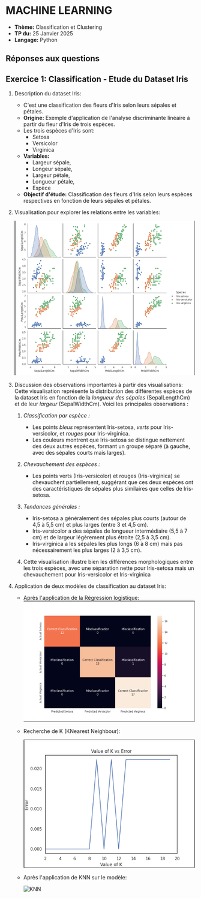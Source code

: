 # MACHINE LEARNING

- **Thème:** Classification et Clustering
- **TP du:** 25 Janvier 2025
- **Langage:** Python

## Réponses aux questions

## Exercice 1: Classification - Etude du Dataset Iris

1. Description du dataset Iris: 
   - C'est une classification des fleurs d'Iris selon leurs sépales et pétales.
   - **Origine:** Exemple d'application de l'analyse discriminante linéaire à partir du fleur d'Iris de trois espèces. 
   - Les trois espèces d'Iris sont:
     - Setosa
     - Versicolor
     - Virginica
   - **Variables:** 
     - Largeur sépale, 
     - Longeur sépale, 
     - Largeur pétale, 
     - Longueur pétale, 
     - Espèce
   - **Objectif d'étude:** Classification des fleurs d'Iris selon leurs espèces respectives en fonction de leurs sépales et pétales.

2. Visualisation pour explorer les relations entre les variables:

   ![Visuel](https://github.com/josoavj/tpAlgoML_M1/blob/master/TP2/assets/IrisVisual.png)

3. Discussion des observations importantes à partir des visualisations:
   Cette visualisation représente la distribution des différentes espèces de la dataset Iris en fonction de la *longueur des sépales* (SepalLengthCm) et de leur *largeur* (SepalWidthCm). Voici les principales observations :
   1. *Classification par espèce :*
       - Les points *bleus* représentent Iris-setosa, *verts* pour Iris-versicolor, et *rouges* pour Iris-virginica.
       - Les couleurs montrent que Iris-setosa se distingue nettement des deux autres espèces, formant un groupe séparé (à gauche, avec des sépales courts mais larges).

   2. *Chevauchement des espèces :*
       - Les points verts (Iris-versicolor) et rouges (Iris-virginica) se chevauchent partiellement, suggérant que ces deux espèces ont des caractéristiques de sépales plus similaires que celles de Iris-setosa.

   3. *Tendances générales :*
      - Iris-setosa a généralement des sépales plus courts (autour de 4,5 à 5,5 cm) et plus larges (entre 3 et 4,5 cm).
      - Iris-versicolor a des sépales de longueur intermédiaire (5,5 à 7 cm) et de largeur légèrement plus étroite (2,5 à 3,5 cm).
      - Iris-virginica a les sépales les plus longs (6 à 8 cm) mais pas nécessairement les plus larges (2 à 3,5 cm).
   4. Cette visualisation illustre bien les différences morphologiques entre les trois espèces, avec une séparation nette pour Iris-setosa mais un chevauchement pour Iris-versicolor et Iris-virginica

4. Application de deux modèles de classification au dataset Iris:
   - Après l'application de la Régression logistique:  
     ![RegLinear](https://github.com/josoavj/tpAlgoML_M1/blob/master/TP2/assets/Regression%20logistique.png)
   - Recherche de K (KNearest Neighbour):
   
     ![K](https://github.com/josoavj/tpAlgoML_M1/blob/master/TP2/assets/Recherche%20de%20k.png)
   - Après l'application de KNN sur le modèle:
     
     ![KNN]()